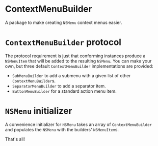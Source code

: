 # ContextMenuBuilder

A package to make creating `NSMenu` context menus easier.

# `ContextMenuBuilder` protocol

The protocol requirement is just that conforming instances produce a `NSMenuItem` that will be added to the resulting `NSMenu`. You can make your own, but three default `ContextMenuBuilder` implementations are provided:

- `SubMenuBuilder` to add a submenu with a given list of other `ContextMenuBuilder`s.
- `SeparatorMenuBuilder` to add a separator item.
- `ButtonMenuBuilder` for a standard action menu item.

# `NSMenu` initializer

A convenience initializer for `NSMenu` takes an array of `ContextMenuBuilder` and populates the `NSMenu` with the builders' `NSMenuItem`s.

That's all!
